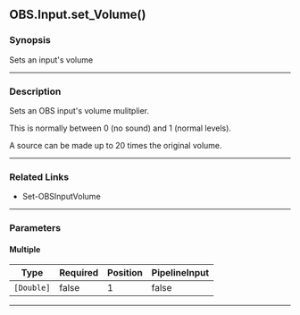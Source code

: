 OBS.Input.set_Volume()
----------------------

### Synopsis
Sets an input's volume

---

### Description

Sets an OBS input's volume mulitplier.

This is normally between 0 (no sound) and 1 (normal levels).

A source can be made up to 20 times the original volume.

---

### Related Links
* Set-OBSInputVolume

---

### Parameters
#### **Multiple**

|Type      |Required|Position|PipelineInput|
|----------|--------|--------|-------------|
|`[Double]`|false   |1       |false        |

---
